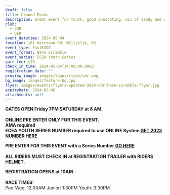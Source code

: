```yaml
---
draft: false
title: Ormond Farms
description: Great event for Youth, good spectating, mix of sandy and woods trails
club:
  - CDR
  - DER
event_datetime: 2024-05-04
location: 161 Hesstown Rd, Millville, NJ
event_type: FastKIDZ
event_format: Hare Scramble
event_series: ECEA Youth Series
gate_fee: $10
check_in_time: 2024-05-04T14:00:00.000Z
registration_date: ""
preview_image: images/logos/clubs/cdr.png
bg_image: images/feature-bg.jpg
flyer: images/events/flyers/updated-2024-cdr-hare-scramble-flyer.jpg
expiryDate: 2024-05-06
attachments: null
---
```

**GATES OPEN Friday 7PM SATURDAY at 8 AM.**\
\
**ONLINE PRE ENTER ONLY FOR THIS EVENT.**\
**AMA required**\
**ECEA YOUTH SERIES NUMBER required to use ONLINE System  [GET 2023 NUMBER HERE](https://www.moto-tally.com/ECEA/ECEA_PWY/SeriesRegistration.aspx)**

**PRE ENTER FOR THIS EVENT with a Series Number [GO HERE](https://www.moto-tally.com/ECEA/ECEA_PWY/PreEntry.aspx)**\
\
**ALL RIDERS MUST CHECK IN at REGISTRATION TRAILER with RIDERS HELMET.**[](https://www.moto-tally.com/ECEA/ECEA_PWY/SeriesRegistration.aspx)

**REGISTRATION OPENS at 10AM..** \
\
**RACE TIMES:**\
Pee-Wee: 12:00AM
Junior: 1:30PM
Youth:  3:30PM